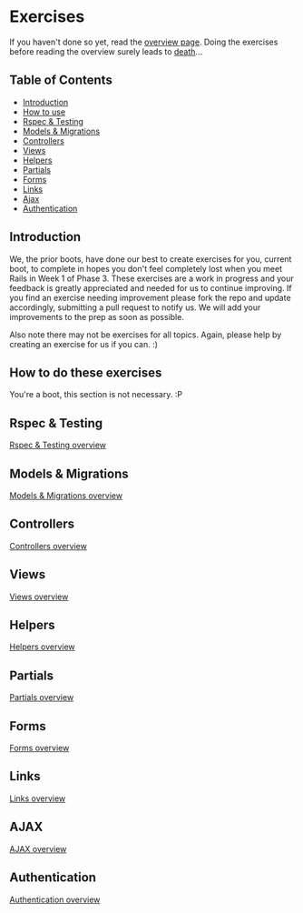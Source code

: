 Exercises
===============

If you haven't done so yet, read the [overview page](https://github.com/rguerrettaz/dev_bootcamp_phase3_prep/tree/master/overview). Doing the exercises before reading the overview surely leads to <a href="http://omgface.com/evil/evil%20baby7.jpg" target="_blank">death</a>...

Table of Contents
------------------

* <a href="#introduction">Introduction</a>
* <a href="#how-to-do-these-exercises">How to use</a>
* <a href="#rspec--testing">Rspec & Testing</a>
* <a href="#models--migrations">Models & Migrations</a>
* <a href="#controllers">Controllers</a>
* <a href="#views">Views</a>
* <a href="#helpers">Helpers</a>
* <a href="#partials">Partials</a>
* <a href="#forms">Forms</a>
* <a href="#links">Links</a>
* <a href="#ajax">Ajax</a>
* <a href="#authentication">Authentication</a>

<h2 id="introduction">Introduction</h2>
We, the prior boots, have done our best to create exercises for you, current boot, to complete in hopes you don't feel completely lost when you meet Rails in Week 1 of Phase 3. These exercises are a work in progress and your feedback is greatly appreciated and needed for us to continue improving. If you find an exercise needing improvement please fork the repo and update accordingly, submitting a pull request to notify us. We will add your improvements to the prep as soon as possible.

Also note there may not be exercises for all topics. Again, please help by creating an exercise for us if you can. :) 
 
<h2 id="how-to-do-these-exercises">How to do these exercises</h2>
You're a boot, this section is not necessary. :P

<h2 id="rspec--testing">Rspec & Testing</h2>
<a href="https://github.com/rguerrettaz/dev_bootcamp_phase3_prep/tree/master/overview#rspec--testing" target="_blank">Rspec & Testing overview</a> 
<h2 id="models--migrations">Models & Migrations</h2>
<a href="https://github.com/rguerrettaz/dev_bootcamp_phase3_prep/tree/master/overview#models--migrations" target="_blank">Models & Migrations overview</a>
<h2 id="controllers">Controllers</h2>
<a href="https://github.com/rguerrettaz/dev_bootcamp_phase3_prep/tree/master/overview#controllers" target="_blank">Controllers overview</a>
<h2 id="views">Views</h2>
<a href="https://github.com/rguerrettaz/dev_bootcamp_phase3_prep/tree/master/overview#views" target="_blank">Views overview</a>
<h2 id="helpers">Helpers</h2>
<a href="https://github.com/rguerrettaz/dev_bootcamp_phase3_prep/tree/master/overview#helpers" target="_blank">Helpers overview</a>
<h2 id="partials">Partials</h2>
<a href="https://github.com/rguerrettaz/dev_bootcamp_phase3_prep/tree/master/overview#partials" target="_blank">Partials overview</a>
<h2 id="forms">Forms</h2>
<a href="https://github.com/rguerrettaz/dev_bootcamp_phase3_prep/tree/master/overview#forms" target="_blank">Forms overview</a>
<h2 id="links">Links</h2>
<a href="https://github.com/rguerrettaz/dev_bootcamp_phase3_prep/tree/master/overview#links" target="_blank">Links overview</a>
<h2 id="ajax">AJAX</h2>
<a href="https://github.com/rguerrettaz/dev_bootcamp_phase3_prep/tree/master/overview#ajax" target="_blank">AJAX overview</a>
<h2 id="authentication">Authentication</h2>
<a href="https://github.com/rguerrettaz/dev_bootcamp_phase3_prep/tree/master/overview#authentication" target="_blank">Authentication overview</a>
